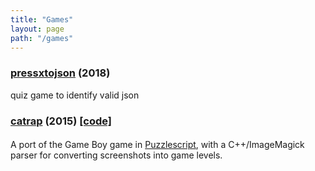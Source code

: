 ```yaml
---
title: "Games"
layout: page
path: "/games"
---
```


### [pressxtojson](https://concreted.github.io/pressxtojson) (2018)
quiz game to identify valid json

### [catrap](http://www.puzzlescript.net/play.html?p=93b93a3ccb38627817b2) (2015) [[code]](https://github.com/concreted/catrap)
####
A port of the Game Boy game in [Puzzlescript]("http://www.puzzlescript.net/"), with a C++/ImageMagick parser for converting screenshots into game levels.
